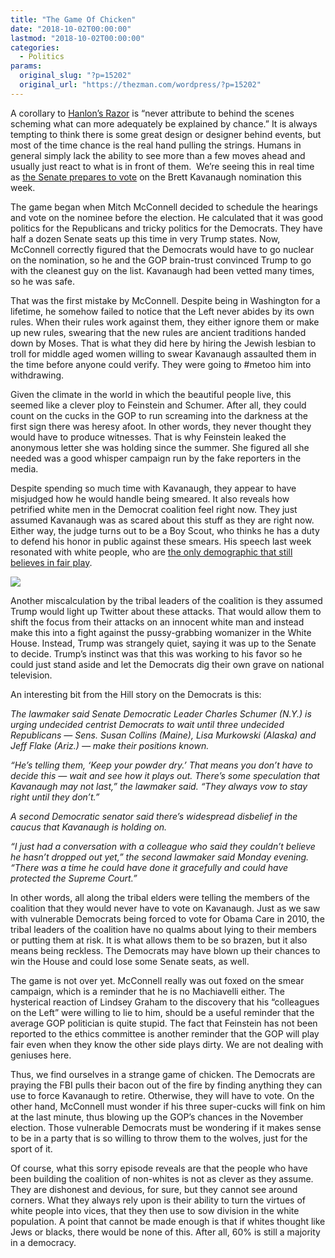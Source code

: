 ```yaml
---
title: "The Game Of Chicken"
date: "2018-10-02T00:00:00"
lastmod: "2018-10-02T00:00:00"
categories:
  - Politics
params:
  original_slug: "?p=15202"
  original_url: "https://thezman.com/wordpress/?p=15202"
---
```


A corollary to [Hanlon’s
Razor](https://en.wikipedia.org/wiki/Hanlon%27s_razor) is “never
attribute to behind the scenes scheming what can more adequately be
explained by chance.” It is always tempting to think there is some great
design or designer behind events, but most of the time chance is the
real hand pulling the strings. Humans in general simply lack the ability
to see more than a few moves ahead and usually just react to what is in
front of them.  We’re seeing this in real time as [the Senate prepares
to
vote](https://thehill.com/homenews/senate/409372-red-state-dems-face-nightmare-scenario-on-kavanaugh)
on the Brett Kavanaugh nomination this week.

The game began when Mitch McConnell decided to schedule the hearings and
vote on the nominee before the election. He calculated that it was good
politics for the Republicans and tricky politics for the Democrats. They
have half a dozen Senate seats up this time in very Trump states. Now,
McConnell correctly figured that the Democrats would have to go nuclear
on the nomination, so he and the GOP brain-trust convinced Trump to go
with the cleanest guy on the list. Kavanaugh had been vetted many times,
so he was safe.

That was the first mistake by McConnell. Despite being in Washington for
a lifetime, he somehow failed to notice that the Left never abides by
its own rules. When their rules work against them, they either ignore
them or make up new rules, swearing that the new rules are ancient
traditions handed down by Moses. That is what they did here by hiring
the Jewish lesbian to troll for middle aged women willing to swear
Kavanaugh assaulted them in the time before anyone could verify. They
were going to \#metoo him into withdrawing.

Given the climate in the world in which the beautiful people live, this
seemed like a clever ploy to Feinstein and Schumer. After all, they
could count on the cucks in the GOP to run screaming into the darkness
at the first sign there was heresy afoot. In other words, they never
thought they would have to produce witnesses. That is why Feinstein
leaked the anonymous letter she was holding since the summer. She
figured all she needed was a good whisper campaign run by the fake
reporters in the media.

Despite spending so much time with Kavanaugh, they appear to have
misjudged how he would handle being smeared. It also reveals how
petrified white men in the Democrat coalition feel right now. They just
assumed Kavanaugh was as scared about this stuff as they are right now.
Either way, the judge turns out to be a Boy Scout, who thinks he has a
duty to defend his honor in public against these smears. His speech last
week resonated with white people, who are [the only demographic that
still believes in fair
play](http://anepigone.blogspot.com/2018/09/support-for-kavanaughs-confirmation-by.html).

<img
src="https://1.bp.blogspot.com/-rDLA_KhUmtA/W7FtvoaBlZI/AAAAAAAAGNw/FyUj9oGk7cQtUjRqgAhQ_njoWI-2Ps_ZQCLcBGAs/s640/kavsupportracesex.png"
decoding="async" />

Another miscalculation by the tribal leaders of the coalition is they
assumed Trump would light up Twitter about these attacks. That would
allow them to shift the focus from their attacks on an innocent white
man and instead make this into a fight against the pussy-grabbing
womanizer in the White House. Instead, Trump was strangely quiet, saying
it was up to the Senate to decide. Trump’s instinct was that this was
working to his favor so he could just stand aside and let the Democrats
dig their own grave on national television.

An interesting bit from the Hill story on the Democrats is this:

*The lawmaker said Senate Democratic Leader
<span class="rollover-people" behavior="rolloverpeople">Charles
Schumer</span> (N.Y.) is urging undecided centrist Democrats to wait
until three undecided Republicans — Sens. <span class="rollover-people"
behavior="rolloverpeople">Susan Collins</span> (Maine),
<span class="rollover-people" behavior="rolloverpeople">Lisa
Murkowski</span> (Alaska) and <span class="rollover-people"
behavior="rolloverpeople">Jeff Flake</span> (Ariz.) — make their
positions known.*

*“He’s telling them, ‘Keep your powder dry.’ That means you don’t have
to decide this — wait and see how it plays out. There’s some speculation
that Kavanaugh may not last,” the lawmaker said. “They always vow to
stay right until they don’t.”*

*A second Democratic senator said there’s widespread disbelief in the
caucus that Kavanaugh is holding on.*

*“I just had a conversation with a colleague who said they couldn’t
believe he hasn’t dropped out yet,” the second lawmaker said Monday
evening. “There was a time he could have done it gracefully and could
have protected the Supreme Court.”*

In other words, all along the tribal elders were telling the members of
the coalition that they would never have to vote on Kavanaugh. Just as
we saw with vulnerable Democrats being forced to vote for Obama Care in
2010, the tribal leaders of the coalition have no qualms about lying to
their members or putting them at risk. It is what allows them to be so
brazen, but it also means being reckless. The Democrats may have blown
up their chances to win the House and could lose some Senate seats, as
well.

The game is not over yet. McConnell really was out foxed on the smear
campaign, which is a reminder that he is no Machiavelli either. The
hysterical reaction of Lindsey Graham to the discovery that his
“colleagues on the Left” were willing to lie to him, should be a useful
reminder that the average GOP politician is quite stupid. The fact that
Feinstein has not been reported to the ethics committee is another
reminder that the GOP will play fair even when they know the other side
plays dirty. We are not dealing with geniuses here.

Thus, we find ourselves in a strange game of chicken. The Democrats are
praying the FBI pulls their bacon out of the fire by finding anything
they can use to force Kavanaugh to retire. Otherwise, they will have to
vote. On the other hand, McConnell must wonder if his three super-cucks
will fink on him at the last minute, thus blowing up the GOP’s chances
in the November election. Those vulnerable Democrats must be wondering
if it makes sense to be in a party that is so willing to throw them to
the wolves, just for the sport of it.

Of course, what this sorry episode reveals are that the people who have
been building the coalition of non-whites is not as clever as they
assume. They are dishonest and devious, for sure, but they cannot see
around corners. What they always rely upon is their ability to turn the
virtues of white people into vices, that they then use to sow division
in the white population. A point that cannot be made enough is that if
whites thought like Jews or blacks, there would be none of this. After
all, 60% is still a majority in a democracy.
